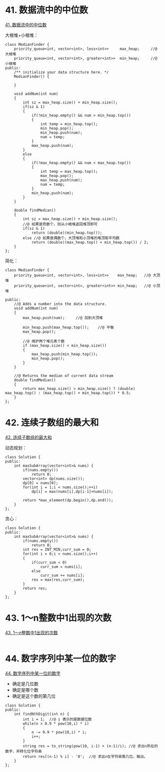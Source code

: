 # 41. 数据流中的中位数

[41. 数据流中的中位数](https://leetcode-cn.com/problems/shu-ju-liu-zhong-de-zhong-wei-shu-lcof/)

大根堆+小根堆：

```
class MedianFinder {
    priority_queue<int, vector<int>, less<int>>     max_heap;     //@ 大根堆
    priority_queue<int, vector<int>, greater<int>>  min_heap;     //@ 小根堆
public:
    /** initialize your data structure here. */
    MedianFinder() {

    }

    void addNum(int num)
    {
        int sz = max_heap.size() + min_heap.size();
        if(sz & 1)
		{
            if(!min_heap.empty() && num > min_heap.top())
			{
                int temp = min_heap.top();
                min_heap.pop();
                min_heap.push(num);
                num = temp;
            }
            max_heap.push(num);
        }
		else
		{
            if(!max_heap.empty() && num < max_heap.top())
			{
                int temp = max_heap.top();
                max_heap.pop();
                max_heap.push(num);
                num = temp;
            }
            min_heap.push(num);
        }
    }

    double findMedian()
    {
        int sz = max_heap.size() + min_heap.size();
		//@ 如果是奇数个，则从小根堆返回堆顶即可
        if(sz & 1)
            return (double)(min_heap.top());
        else //@ 如果是偶数个，大顶堆和小顶堆的堆顶取平均数
            return (double)(max_heap.top() + min_heap.top()) / 2;
    }
};
```

简化：

```
class MedianFinder {
    priority_queue<int, vector<int>, less<int>>    max_heap;   //@ 大顶堆
    priority_queue<int, vector<int>, greater<int>> min_heap;   //@ 小顶堆

public:
    //@ Adds a number into the data structure.
    void addNum(int num)
    {
        max_heap.push(num);     //@ 加到大顶堆

        min_heap.push(max_heap.top());    //@ 平衡
        max_heap.pop();
        
        //@ 维护两个堆元素个数
        if (max_heap.size() < min_heap.size()) 
        {      
            max_heap.push(min_heap.top());
            min_heap.pop();
        }
    }

    //@ Returns the median of current data stream
    double findMedian()
    {
        return max_heap.size() > min_heap.size() ? (double) max_heap.top() : (max_heap.top() + min_heap.top()) * 0.5;
    }
};
```

# 42. 连续子数组的最大和

[42. 连续子数组的最大和](https://leetcode-cn.com/problems/lian-xu-zi-shu-zu-de-zui-da-he-lcof/)

动态规划：

```
class Solution {
public:
    int maxSubArray(vector<int>& nums) {
		if(nums.empty())
			return 0;
		vector<int> dp(nums.size());
		dp[0] = nums[0];
		for(int i = 1;i < nums.size();++i)		
			dp[i] = max(nums[i],dp[i-1]+nums[i]);		
		
        return *max_element(dp.begin(),dp.end());
    }
};
```

贪心：

```
class Solution {
public:
    int maxSubArray(vector<int>& nums) {
		if(nums.empty())
			return 0;
		int res = INT_MIN,curr_sum = 0;
		for(int i = 0;i < nums.size();i++)
		{
			if(curr_sum < 0)
				curr_sum = nums[i];
			else
				curr_sum += nums[i];
			res = max(res,curr_sum);
		}
		return res;
    }
};
```

# 43. 1～n整数中1出现的次数

[43. 1～n整数中1出现的次数](https://leetcode-cn.com/problems/1nzheng-shu-zhong-1chu-xian-de-ci-shu-lcof/)

```

```

# 44. 数字序列中某一位的数字

[44. 数字序列中某一位的数字](https://leetcode-cn.com/problems/shu-zi-xu-lie-zhong-mou-yi-wei-de-shu-zi-lcof/)

- 确定是几位数
- 确定是哪个数
- 确定是这个数的第几位

```
class Solution {
public:
    int findNthDigit(int n) {
        int i = 1;  //@ i 表示的是数据位数
        while(n > 0.9 * pow(10,i) * i)
        {
            n -= 0.9 * pow(10,i) * i;
            i++;           
        } 
        string res = to_string(pow(10, i-1) + (n-1)/i); //@ 求出n所在的数字，并转化位字符串
        return res[(n-1) % i] - '0';  //@ 求出n在字符串第几位，输出。
    }
};
```

































